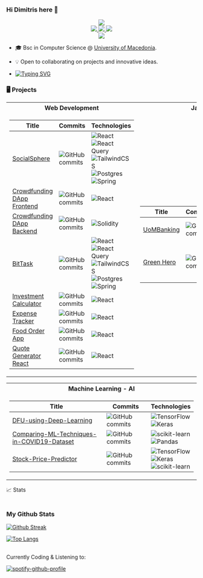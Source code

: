 ### Hi Dimitris here 👋

<p align="center">
<a href="https://github.com/dimsparagis0210">
<a href="https://git.io/typing-svg"><img src="https://readme-typing-svg.demolab.com?font=Fira+Code&duration=1500&pause=500&color=3DEAF7&center=true&vCenter=true&multiline=true&random=false&width=800&height=100&lines=Dimitris+Sparagis;Computer+Science+Graduate+%7C+Full+Stack+Software+Engineer+%7C+Designer;ML+engineer+on+the+making" /></a></a>
<br/>
<a href="https://www.linkedin.com/in/dimitris-sparagis-625978251">
    <img src="https://img.shields.io/badge/linkedin-%230077B5.svg?style=for-the-badge&logo=linkedin&logoColor=white">
</a>
<a href="mailto:dimsparagis@gmail.com">
    <img src="https://img.shields.io/badge/Gmail-D14836?style=for-the-badge&logo=gmail&logoColor=white">
</a>
<a href="https://medium.com/@dimsparagis">
    <img src="https://img.shields.io/badge/Medium-12100E?style=for-the-badge&logo=medium&logoColor=white)" />
</a>

<br/> 

<a href="https://github.com/dimsparagis0210">
    <img src="https://github-stats-alpha.vercel.app/api?username=dimsparagis0210&cc=22272e&tc=37BCF6&ic=fff&bc=0000">
</a>



</p>

* 🎓 Bsc in Computer Science @ [University of Macedonia](https://www.uom.gr/en/dai/computer-science-and-technology). 

* 💡 Open to collaborating on projects and innovative ideas. 

* <p><a href="https://git.io/typing-svg"><img src="https://readme-typing-svg.demolab.com?font=Dosis&size=24&duration=1000&color=4DF78C&multiline=true&repeat=false&width=1000&height=34&lines=Everyone+should+learn+how+to+code%2C+it+teaches+you+how+to+think" alt="Typing SVG" /></a></p>

### 🖥️ Projects
<table>
<tr><th>Web Development</th><th>Java - Android</th></tr>
<tr><td>

|Title | Commits | Technologies|
|--|--|--|
| [SocialSphere](https://github.com/dimsparagis0210/SocialSphere.git) | ![GitHub commits](https://img.shields.io/github/commit-activity/t/dimsparagis0210/SocialSphere?style=for-the-badge) | 	![React](https://img.shields.io/badge/react-%2320232a.svg?style=for-the-badge&logo=react&logoColor=%2361DAFB) </br> ![React Query](https://img.shields.io/badge/-React%20Query-FF4154?style=for-the-badge&logo=react%20query&logoColor=white) </br> ![TailwindCSS](https://img.shields.io/badge/tailwindcss-%2338B2AC.svg?style=for-the-badge&logo=tailwind-css&logoColor=white) </br> ![Postgres](https://img.shields.io/badge/postgres-%23316192.svg?style=for-the-badge&logo=postgresql&logoColor=white)  </br> ![Spring](https://img.shields.io/badge/spring-%236DB33F.svg?style=for-the-badge&logo=spring&logoColor=white) |
| [Crowdfunding DApp Frontend](https://github.com/dimsparagis0210/Crowdfunding-frontend) | ![GitHub commits](https://img.shields.io/github/commit-activity/t/dimsparagis0210/Crowdfunding-frontend?style=for-the-badge) | 	![React](https://img.shields.io/badge/react-%2320232a.svg?style=for-the-badge&logo=react&logoColor=%2361DAFB) |
| [Crowdfunding DApp Backend](https://github.com/dimsparagis0210/Crowdfunding-Smart-Contract.git) | ![GitHub commits](https://img.shields.io/github/commit-activity/t/dimsparagis0210/Crowdfunding-Smart-Contract?style=for-the-badge) | ![Solidity](https://img.shields.io/badge/Solidity-%23363636.svg?style=for-the-badge&logo=solidity&logoColor=white) |
| [BitTask](https://github.com/dimsparagis0210/Full-Stack-TodoList-CBS.git) | ![GitHub commits](https://img.shields.io/github/commit-activity/t/dimsparagis0210/Full-Stack-TodoList-CBS?style=for-the-badge) | 	![React](https://img.shields.io/badge/react-%2320232a.svg?style=for-the-badge&logo=react&logoColor=%2361DAFB) </br> ![React Query](https://img.shields.io/badge/-React%20Query-FF4154?style=for-the-badge&logo=react%20query&logoColor=white) </br> ![TailwindCSS](https://img.shields.io/badge/tailwindcss-%2338B2AC.svg?style=for-the-badge&logo=tailwind-css&logoColor=white) </br> ![Postgres](https://img.shields.io/badge/postgres-%23316192.svg?style=for-the-badge&logo=postgresql&logoColor=white)  </br> ![Spring](https://img.shields.io/badge/spring-%236DB33F.svg?style=for-the-badge&logo=spring&logoColor=white) |
| [Investment Calculator](https://github.com/dimsparagis0210/InvestmentCalculatorApp) | ![GitHub commits](https://img.shields.io/github/commit-activity/t/dimsparagis0210/InvestmentCalculatorApp?style=for-the-badge) | ![React](https://img.shields.io/badge/react-%2320232a.svg?style=for-the-badge&logo=react&logoColor=%2361DAFB)|
| [Expense Tracker](https://github.com/dimsparagis0210/ExpensesAppReact) | ![GitHub commits](https://img.shields.io/github/commit-activity/t/dimsparagis0210/ExpensesAppReact?style=for-the-badge) | ![React](https://img.shields.io/badge/react-%2320232a.svg?style=for-the-badge&logo=react&logoColor=%2361DAFB)|
| [Food Order App](https://github.com/dimsparagis0210/FoodOrderApp) | ![GitHub commits](https://img.shields.io/github/commit-activity/t/dimsparagis0210/FoodOrderApp?style=for-the-badge) | ![React](https://img.shields.io/badge/react-%2320232a.svg?style=for-the-badge&logo=react&logoColor=%2361DAFB) |
| [Quote Generator React](https://github.com/dimsparagis0210/QuoteGeneratorReact) |![GitHub commits](https://img.shields.io/github/commit-activity/t/dimsparagis0210/QuoteGeneratorReact?style=for-the-badge) |![React](https://img.shields.io/badge/react-%2320232a.svg?style=for-the-badge&logo=react&logoColor=%2361DAFB) |


</td><td>

|Title | Commits | Forks | Technologies|
|--|--|--|--|
| [UoMBanking](https://github.com/UOMSystemX/UomBanking) | ![GitHub commits](https://img.shields.io/github/commit-activity/t/UOMSystemX/UomBanking?style=for-the-badge) | ![GitHub forks](https://img.shields.io/github/forks/UOMSystemX/UomBanking?style=for-the-badge) | ![Java](https://img.shields.io/badge/java-%23ED8B00.svg?style=for-the-badge&logo=openjdk&logoColor=white) </br> ![SQLite](https://img.shields.io/badge/sqlite-%2307405e.svg?style=for-the-badge&logo=sqlite&logoColor=white) </br> ![Hibernate](https://img.shields.io/badge/Hibernate-59666C?style=for-the-badge&logo=Hibernate&logoColor=white)|
| [Green Hero](https://github.com/Green-Hero-Android-Group/Green-Hero) | ![GitHub commits](https://img.shields.io/github/commit-activity/t/Green-Hero-Android-Group/Green-Hero?style=for-the-badge) | ![GitHub forks](https://img.shields.io/github/forks/Green-Hero-Android-Group/Green-Hero?style=for-the-badge) |  ![Java](https://img.shields.io/badge/java-%23ED8B00.svg?style=for-the-badge&logo=openjdk&logoColor=white) </br> ![Realm](https://img.shields.io/badge/Realm-39477F?style=for-the-badge&logo=realm&logoColor=white) </br> ![MongoDB](https://img.shields.io/badge/MongoDB-%234ea94b.svg?style=for-the-badge&logo=mongodb&logoColor=white) </br> ![Android Studio](https://img.shields.io/badge/android%20studio-346ac1?style=for-the-badge&logo=android%20studio&logoColor=white)


</td></tr> </table>

<table>
<tr><th>Machine Learning - AI</th></tr>
<tr><td>

|Title | Commits | Technologies|
|--|--|--|
| [DFU-using-Deep-Learning](https://github.com/dimsparagis0210/DFU-using-Deep-Learning.git) |![GitHub commits](https://img.shields.io/github/commit-activity/t/dimsparagis0210/DFU-using-Deep-Learning?style=for-the-badge)  | ![TensorFlow](https://img.shields.io/badge/TensorFlow-%23FF6F00.svg?style=for-the-badge&logo=TensorFlow&logoColor=white) </br> ![Keras](https://img.shields.io/badge/Keras-%23D00000.svg?style=for-the-badge&logo=Keras&logoColor=white) |
| [Comparing-ML-Techniques-in-COVID19-Dataset](https://github.com/dimsparagis0210/Comparing-ML-Techniques-in-COVID19-Dataset.git) |![GitHub commits](https://img.shields.io/github/commit-activity/t/dimsparagis0210/Comparing-ML-Techniques-in-COVID19-Dataset?style=for-the-badge)  | ![scikit-learn](https://img.shields.io/badge/scikit--learn-%23F7931E.svg?style=for-the-badge&logo=scikit-learn&logoColor=white) </br> ![Pandas](https://img.shields.io/badge/pandas-%23150458.svg?style=for-the-badge&logo=pandas&logoColor=white) |
| [Stock-Price-Predictor](https://github.com/dimsparagis0210/Stock-Price-Predictor.git) |![GitHub commits](https://img.shields.io/github/commit-activity/t/dimsparagis0210/Stock-Price-Predictor?style=for-the-badge)  | ![TensorFlow](https://img.shields.io/badge/TensorFlow-%23FF6F00.svg?style=for-the-badge&logo=TensorFlow&logoColor=white) </br> ![Keras](https://img.shields.io/badge/Keras-%23D00000.svg?style=for-the-badge&logo=Keras&logoColor=white) </br> ![scikit-learn](https://img.shields.io/badge/scikit--learn-%23F7931E.svg?style=for-the-badge&logo=scikit-learn&logoColor=white)

</td>
</tr> </table>

<summary>📈 Stats</summary>
<br>

### My Github Stats

[![Github Streak](https://github-readme-streak-stats.herokuapp.com?user=dimsparagis0210&theme=tokyonight)](https://git.io/streak-stats)<br>

[![Top Langs](https://github-readme-stats.vercel.app/api/top-langs/?username=dimsparagis0210&theme=tokyonight&langs_count=10&layout=compact)](https://github.com/anuraghazra/github-readme-stats) <br>


<br>
Currently Coding & Listening to:

[![spotify-github-profile](https://spotify-github-profile.kittinanx.com/api/view?uid=dimsparagis&cover_image=true&theme=novatorem&show_offline=false&background_color=121212&interchange=false&bar_color=53b14f&bar_color_cover=false)](https://github.com/kittinan/spotify-github-profile)


<!--

